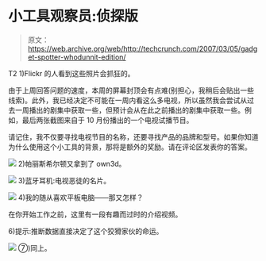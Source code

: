 # 小工具观察员:侦探版

> 原文：<https://web.archive.org/web/http://techcrunch.com/2007/03/05/gadget-spotter-whodunnit-edition/>

T2 1)Flickr 的人看到这些照片会抓狂的。

由于上周回答问题的速度，本周的屏幕封顶会有点难(别担心，我稍后会贴出一些线索)。此外，我已经决定不可能在一周内看这么多电视，所以虽然我会尝试从过去一周播出的剧集中获取一些，但预计会从在此之前播出的剧集中获取一些。例如，最后两张截图来自于 10 月份播出的一个电视试播节目。

请记住，我不仅要寻找电视节目的名称，还要寻找产品的品牌和型号。如果你知道为什么使用这个小工具的背景，那将是额外的奖励。请在评论区发表你的答案。

![](img/d60cc0c68099c66c527dde218470a1d5.png)
2)帕丽斯希尔顿又拿到了 own3d。

![](img/9389df96e7a15ad3d6a254ef7a7726ab.png)
3)蓝牙耳机:电视恶徒的名片。

![](img/d02ff24abf3b6cc8ba11d8174f75a423.png)
4)我的随从喜欢平板电脑——那又怎样？

在你开始工作之前，这里有一段有趣而过时的介绍视频。

6)提示:推断数据直接决定了这个狡猾家伙的命运。

![](img/c999d6d065b84e44c7fcd4ea074096c5.png)
⑦)同上。